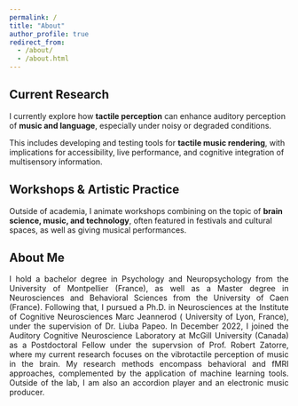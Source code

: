 ```yaml
---
permalink: /
title: "About"
author_profile: true
redirect_from: 
  - /about/
  - /about.html
---
```


## Current Research

I currently explore how **tactile perception** can enhance auditory perception of **music and language**, especially under noisy or degraded conditions.  

This includes developing and testing tools for **tactile music rendering**, with implications for accessibility, live performance, and cognitive integration of multisensory information.

## Workshops & Artistic Practice

Outside of academia, I animate workshops combining on the topic of **brain science, music, and technology**, often featured in festivals and cultural spaces, as well as giving musical performances. 

## About Me

<div style="text-align: justify;">I hold a bachelor degree in Psychology and Neuropsychology from the University of Montpellier (France), as well as a Master degree in Neurosciences and Behavioral Sciences from the University of Caen (France). Following that, I pursued a Ph.D. in Neurosciences at the Institute of Cognitive Neurosciences Marc Jeannerod ( University of Lyon, France), under the supervision of Dr. Liuba Papeo. In December 2022, I joined the Auditory Cognitive Neuroscience Laboratory at McGill University (Canada) as a Postdoctoral Fellow under the supervsion of Prof. Robert Zatorre, where my current research focuses on the vibrotactile perception of music in the brain. My research methods encompass behavioral and fMRI approaches, complemented by the application of machine learning tools. Outside of the lab, I am also an accordion player and an electronic music producer.</div>
